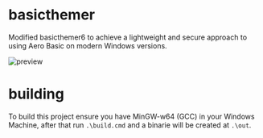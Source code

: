 # basicthemer
Modified basicthemer6 to achieve a lightweight and secure approach to using Aero Basic on modern Windows versions.

![preview](./assets/preview.png)

# building
To build this project ensure you have MinGW-w64 (GCC) in your Windows Machine, after that run `.\build.cmd` and a binarie will be created at `.\out`.

